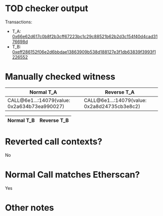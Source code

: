 # TOD checker output

Transactions:
- T_A: [0x66e62d617c0b8f2b3cff67223bc1c29c88521b62b2d3c154f40d4cad3176698d](https://etherscan.io/tx/0x66e62d617c0b8f2b3cff67223bc1c29c88521b62b2d3c154f40d4cad3176698d)
- T_B: [0xeff286152f06e2d6bbdae13863909b538d188127e3f1db63839f3993f1226552](https://etherscan.io/tx/0xeff286152f06e2d6bbdae13863909b538d188127e3f1db63839f3993f1226552)


# Manually checked witness


| Normal T_A                                  | Reverse T_A                                 |
|---------------------------------------------|---------------------------------------------|
| CALL@6e1...:14079(value: 0x2a634b73ea990027) | CALL@6e1...:14079(value: 0x2a8d24735cb3e8c2) |

| Normal T_B    | Reverse T_B |
|---------------|-------------|


# Reverted call contexts?

No

# Normal Call matches Etherscan?

Yes

# Other notes

